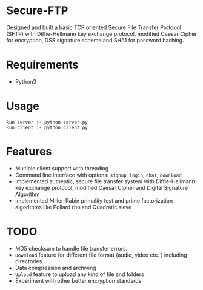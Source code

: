# Secure-FTP
Designed and built a basic TCP oriented Secure File Transfer Protocol (SFTP) with Diffie-Hellmann key exchange protocol, modified Caesar Cipher for encryption, DSS signature scheme and SHA1 for password hashing.

# Requirements
* Python3

# Usage

```
Run server :- python server.py 
Run client :- python client.py    
```

# Features
* Multiple client support with threading 
* Command line interface with options: ``signup``, ``login``, ``chat``, ``download``
* Implemented authentic, secure file transfer system with Diffie-Hellmann key exchange protocol, modified Caesar Cipher and Digital Signature Algorithm 
* Implemented Miller-Rabin primality test and prime factorization algorithms like Pollard rho and Quadratic sieve    

# TODO
* MD5 checksum to handle file transfer errors.
* ``Download`` feature for different file format (audio, video etc. ) including directories
* Data compression and archiving 
* ``Upload`` feature to upload any kind of file and folders
* Experiment with other better encryption standards

